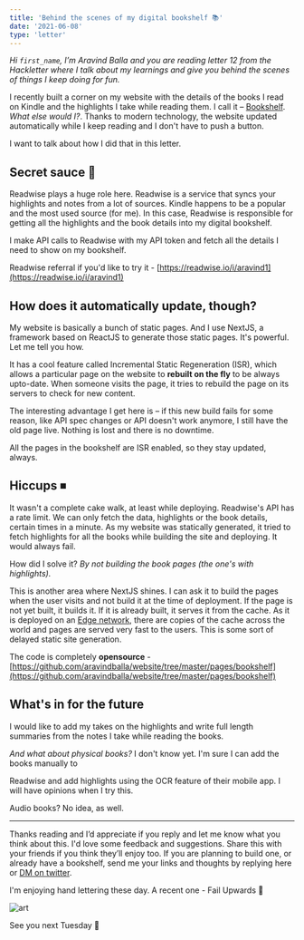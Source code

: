 ```yaml
---
title: 'Behind the scenes of my digital bookshelf 📚'
date: '2021-06-08'
type: 'letter'
---
```


_Hi `first_name`, I’m Aravind Balla and you are reading letter 12 from the Hackletter where I talk about my learnings and give you behind the scenes of things I keep doing for fun._

I recently built a corner on my website with the details of the books I read on Kindle and the highlights I take while reading them. I call it – [Bookshelf](https://aravindballa.com/bookshelf/). _What else would I?_. Thanks to modern technology, the website updated automatically while I keep reading and I don't have to push a button.

I want to talk about how I did that in this letter.

## Secret sauce 🍅

Readwise plays a huge role here. Readwise is a service that syncs your highlights and notes from a lot of sources. Kindle happens to be a popular and the most used source (for me). In this case, Readwise is responsible for getting all the highlights and the book details into my digital bookshelf.

I make API calls to Readwise with my API token and fetch all the details I need to show on my bookshelf.

Readwise referral if you'd like to try it - [https://readwise.io/i/aravind1](https://readwise.io/i/aravind1)

## How does it automatically update, though?

My website is basically a bunch of static pages. And I use NextJS, a framework based on ReactJS to generate those static pages. It's powerful. Let me tell you how.

It has a cool feature called Incremental Static Regeneration (ISR), which allows a particular page on the website to **rebuilt on the fly** to be always upto-date. When someone visits the page, it tries to rebuild the page on its servers to check for new content.

The interesting advantage I get here is – if this new build fails for some reason, like API spec changes or API doesn't work anymore, I still have the old page live. Nothing is lost and there is no downtime.

All the pages in the bookshelf are ISR enabled, so they stay updated, always.

## Hiccups ⏹

It wasn't a complete cake walk, at least while deploying. Readwise's API has a rate limit. We can only fetch the data, highlights or the book details, certain times in a minute. As my website was statically generated, it tried to fetch highlights for all the books while building the site and deploying. It would always fail.

How did I solve it? _By not building the book pages (the one's with highlights)._

This is another area where NextJS shines. I can ask it to build the pages when the user visits and not build it at the time of deployment. If the page is not yet built, it builds it. If it is already built, it serves it from the cache. As it is deployed on an [Edge network](https://vercel.com/docs/edge-network/caching), there are copies of the cache across the world and pages are served very fast to the users. This is some sort of delayed static site generation.

The code is completely **opensource** - [https://github.com/aravindballa/website/tree/master/pages/bookshelf](https://github.com/aravindballa/website/tree/master/pages/bookshelf)

## What's in for the future

I would like to add my takes on the highlights and write full length summaries from the notes I take while reading the books.

_And what about physical books?_ I don't know yet. I'm sure I can add the books manually to

Readwise and add highlights using the OCR feature of their mobile app. I will have opinions when I try this.

Audio books? No idea, as well.

---

Thanks reading and I’d appreciate if you reply and let me know what you think about this. I'd love some feedback and suggestions. Share this with your friends if you think they’ll enjoy too. If you are planning to build one, or already have a bookshelf, send me your links and thoughts by replying here or [DM on twitter](https://twitter.com/aravindballa).

I'm enjoying hand lettering these day. A recent one - Fail Upwards 🔺

![art](https://res.cloudinary.com/djeivq7td/image/upload/v1623125276/HL/fail-updward-artwork.jpg)

See you next Tuesday 👋
